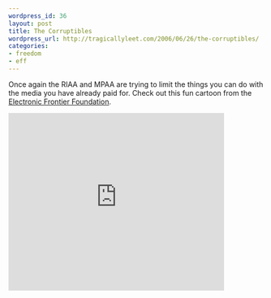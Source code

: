```yaml
--- 
wordpress_id: 36
layout: post
title: The Corruptibles
wordpress_url: http://tragicallyleet.com/2006/06/26/the-corruptibles/
categories:
- freedom
- eff
---
```

Once again the RIAA and MPAA are trying to limit the things you can do with the media you have already paid for.  Check out this fun cartoon from the [Electronic Frontier Foundation](http://www.eff.org/corrupt/).

<embed src="http://www.youtube.com/v/8-5INcUuoEs" type="application/x-shockwave-flash" width="425" height="350"></embed>
